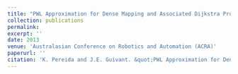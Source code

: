 ```yaml
---
title: "PWL Approximation for Dense Mapping and Associated Dijkstra Processes for the Concurrent Synthesis of Multiple Full Cost-to-Go Functions"
collection: publications
permalink: 
excerpt: ''
date: 2013
venue: 'Australasian Conference on Robotics and Automation (ACRA)'
paperurl: ''
citation: 'K. Pereida and J.E. Guivant. &quot;PWL Approximation for Dense Mapping and Associated Dijkstra Processes for the Concurrent Synthesis of Multiple Full Cost-to-Go Functions&quot;, in Proceedings of the <i>Australasian Conference on Robotics and Automation (ACRA)</i>, (2013).'
---
```



